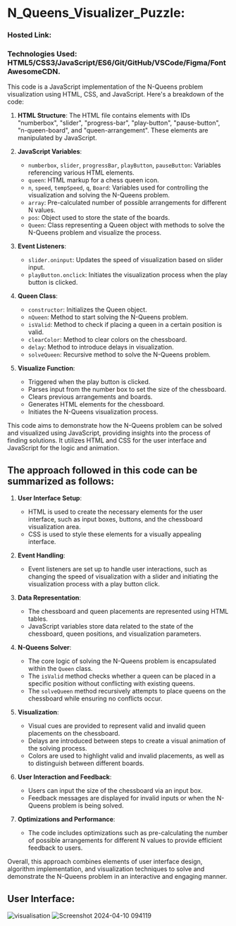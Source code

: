# N_Queens_Visualizer_Puzzle:
### Hosted Link: 
### Technologies Used: HTML5/CSS3/JavaScript/ES6/Git/GitHub/VSCode/Figma/FontAwesomeCDN.
This code is a JavaScript implementation of the N-Queens problem visualization using HTML, CSS, and JavaScript. 
Here's a breakdown of the code:
1. **HTML Structure**: The HTML file contains elements with IDs "numberbox", "slider", "progress-bar", "play-button", "pause-button", "n-queen-board", and "queen-arrangement". These elements are manipulated by JavaScript.

2. **JavaScript Variables**:
   - `numberbox`, `slider`, `progressBar`, `playButton`, `pauseButton`: Variables referencing various HTML elements.
   - `queen`: HTML markup for a chess queen icon.
   - `n`, `speed`, `tempSpeed`, `q`, `Board`: Variables used for controlling the visualization and solving the N-Queens problem.
   - `array`: Pre-calculated number of possible arrangements for different N values.
   - `pos`: Object used to store the state of the boards.
   - `Queen`: Class representing a Queen object with methods to solve the N-Queens problem and visualize the process.

3. **Event Listeners**:
   - `slider.oninput`: Updates the speed of visualization based on slider input.
   - `playButton.onclick`: Initiates the visualization process when the play button is clicked.

4. **Queen Class**:
   - `constructor`: Initializes the Queen object.
   - `nQueen`: Method to start solving the N-Queens problem.
   - `isValid`: Method to check if placing a queen in a certain position is valid.
   - `clearColor`: Method to clear colors on the chessboard.
   - `delay`: Method to introduce delays in visualization.
   - `solveQueen`: Recursive method to solve the N-Queens problem.

5. **Visualize Function**:
   - Triggered when the play button is clicked.
   - Parses input from the number box to set the size of the chessboard.
   - Clears previous arrangements and boards.
   - Generates HTML elements for the chessboard.
   - Initiates the N-Queens visualization process.

This code aims to demonstrate how the N-Queens problem can be solved and visualized using JavaScript, providing insights into the process of finding solutions. It utilizes HTML and CSS for the user interface and JavaScript for the logic and animation.
## The approach followed in this code can be summarized as follows:

1. **User Interface Setup**:
   - HTML is used to create the necessary elements for the user interface, such as input boxes, buttons, and the chessboard visualization area.
   - CSS is used to style these elements for a visually appealing interface.

2. **Event Handling**:
   - Event listeners are set up to handle user interactions, such as changing the speed of visualization with a slider and initiating the visualization process with a play button click.

3. **Data Representation**:
   - The chessboard and queen placements are represented using HTML tables.
   - JavaScript variables store data related to the state of the chessboard, queen positions, and visualization parameters.

4. **N-Queens Solver**:
   - The core logic of solving the N-Queens problem is encapsulated within the `Queen` class.
   - The `isValid` method checks whether a queen can be placed in a specific position without conflicting with existing queens.
   - The `solveQueen` method recursively attempts to place queens on the chessboard while ensuring no conflicts occur.

5. **Visualization**:
   - Visual cues are provided to represent valid and invalid queen placements on the chessboard.
   - Delays are introduced between steps to create a visual animation of the solving process.
   - Colors are used to highlight valid and invalid placements, as well as to distinguish between different boards.

6. **User Interaction and Feedback**:
   - Users can input the size of the chessboard via an input box.
   - Feedback messages are displayed for invalid inputs or when the N-Queens problem is being solved.

7. **Optimizations and Performance**:
   - The code includes optimizations such as pre-calculating the number of possible arrangements for different N values to provide efficient feedback to users.

Overall, this approach combines elements of user interface design, algorithm implementation, and visualization techniques to solve and demonstrate the N-Queens problem in an interactive and engaging manner.

  ## User Interface:
![visualisation](https://github.com/divyanshrajpoot9/N_Queens_Visualizer_Puzzle/assets/114856467/b42d0fc1-a95a-4189-baae-fcd7181ff23c)
![Screenshot 2024-04-10 094119](https://github.com/divyanshrajpoot9/N_Queens_Visualizer_Puzzle/assets/114856467/c53d42bc-2016-4494-a4a4-1b6ce4eda935)

